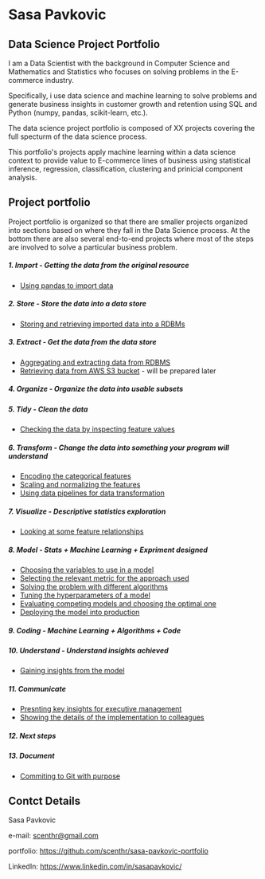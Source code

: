 # Sasa Pavkovic

## Data Science Project Portfolio

I am a Data Scientist with the background in Computer Science and Mathematics and Statistics who focuses on solving problems in the E-commerce industry.

Specifically, i use data science and machine learning to solve problems and generate business insights in customer growth and retention using SQL and Python (numpy, pandas, scikit-learn, etc.).

The data science project portfolio is composed of XX projects covering the full specturm of the data science process.

This portfolio's projects apply machine learning within a data science context to provide value to E-commerce lines of business using statistical inference, regression, classification, clustering and prinicial component analysis.

## Project portfolio

Project portfolio is organized so that there are smaller projects organized into sections based on where they fall in the Data Science process. At the bottom there are also several end-to-end projects where most of the steps are involved to solve a particular business problem.

##### 1. Import - Getting the data from the original resource

  - <a href="https://github.com/scenthr/sasa-pavkovic-portfolio/blob/master/panda-import-structured-data/pandas-import-structured-data.ipynb" target="_blank">Using pandas to import data</a>

##### 2. Store - Store the data into a data store
  - [Storing and retrieving imported data into a RDBMs](https://github.com/scenthr/sasa-pavkovic-portfolio/blob/master/storing-retrieving-data-sql-lite/storing-retrieving-data-sql-lite.ipynb)

##### 3. Extract - Get the data from the data store
  - [Aggregating and extracting data from RDBMS](https://github.com/scenthr/sasa-pavkovic-portfolio/blob/master/storing-retrieving-data-sql-lite/extracting-aggreg-from-rdbms.ipynb)
  - [Retrieving data from AWS S3 bucket]() - will be prepared later

##### 4. Organize - Organize the data into usable subsets

##### 5. Tidy - Clean the data
  - [Checking the data by inspecting feature values]()

##### 6. Transform - Change the data into something your program will understand
  - [Encoding the categorical features]()
  - [Scaling and normalizing the features]()
  - [Using data pipelines for data transformation]()

##### 7. Visualize - Descriptive statistics exploration
  - [Looking at some feature relationships]()

##### 8. Model - Stats + Machine Learning + Expriment designed
  - [Choosing the variables to use in a model]()
  - [Selecting the relevant metric for the approach used]()
  - [Solving the problem with different algorithms]()
  - [Tuning the hyperparameters of a model]()
  - [Evaluating competing models and choosing the optimal one]()
  - [Deploying the model into production]()

##### 9. Coding - Machine Learning + Algorithms + Code

##### 10. Understand - Understand insights achieved
  - [Gaining insights from the model]()
##### 11. Communicate
  - [Presnting key insights for executive management]()
  - [Showing the details of the implementation to colleagues]()
##### 12. Next steps

##### 13. Document
  - [Commiting to Git with purpose]()


## Contct Details

Sasa Pavkovic

e-mail: scenthr@gmail.com

portfolio: https://github.com/scenthr/sasa-pavkovic-portfolio

LinkedIn: https://www.linkedin.com/in/sasapavkovic/
